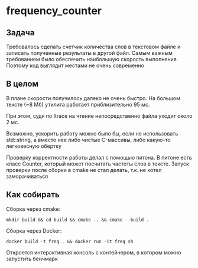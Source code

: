 # frequency_counter

## Задача
Требовалось сделать счетчик количества слов в текстовом файле и записать полученные результаты в другой файл.
Самым важным требованием было обеспечить наибольшую скорость выполнения. Поэтому код выглядит местами не очень современно

## В целом
В плане скорости получилось далеко не очень быстро. На большом тексте (~8 Мб) утилита работает приблизительно 95 мс.

При этом, судя по ltrace на чтение непосредственно файла уходит около 2 мс.

Возможно, ускорить работу можно было бы, если не использовать std::string, а вместо нее либо чистые C-массивы, либо какую-то легковесную обертку

Проверку корректности работы делал с помощью питона. В питоне есть класс Counter, который может посчитать частоты слов в тексте. Запуск проверки после сборки в cmake не стал делать, т.к. не хотел заморачиваться

## Как собирать
Сборка через cmake:

```mkdir build && cd build && cmake .. && cmake --build .```

Сборка через Docker:

```docker build -t freq . && docker run -it freq sh```

Откроется интерактивная консоль с контейнером, в котором можно запустить бенчмарк
